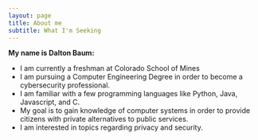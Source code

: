 ```yaml
---
layout: page
title: About me
subtitle: What I'm Seeking
---
```


**My name is Dalton Baum:**

- I am currently a freshman at Colorado School of Mines
- I am pursuing a Computer Engineering Degree in order to become a cybersecurity professional.
- I am familiar with a few programming languages like Python, Java, Javascript, and C.
- My goal is to gain knowledge of computer systems in order to provide citizens with private alternatives to public services.
- I am interested in topics regarding privacy and security.

